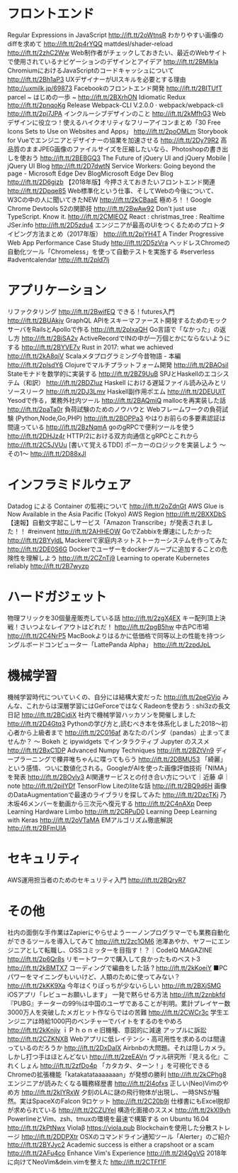 # フロントエンド
Regular Expressions in JavaScript http://ift.tt/2oWtnsR
わかりやすい画像のdiffを求めて http://ift.tt/2p4rYQQ
mattdesl/shader-reload http://ift.tt/2zhC2Ww
Web制作者がチェックしておきたい、最近のWebサイトで使用されているナビゲーションのデザインとアイデア http://ift.tt/2BMlkla
ChromiumにおけるJavaScriptのコードキャッシュについて http://ift.tt/2Bh1aP3
UXデザイナーがUIスキルを必要とする理由 http://uxmilk.jp/69873
Facebookのフロントエンド開発 http://ift.tt/2BITUfT
parcel ~ はじめの一歩 ~ http://ift.tt/2BXrhON
Idiomatic Redux http://ift.tt/2pnqoKg
Release Webpack-CLI V.2.0.0 · webpack/webpack-cli http://ift.tt/2pj7JPA
インクルーシブデザインのこと http://ift.tt/2kMfhG3
Webデザインに役立つ！使えるハイクオリティなフリーアイコンまとめ「30 Free Icons Sets to Use on Websites and Apps」 http://ift.tt/2poOMLm
Storybook for Vueでエンジニアとデザイナーの協業を加速させる http://ift.tt/2Dy79R2
高品質のままJPEG画像のファイルサイズを圧縮したいなら、Photoshopの書き出しを使おう http://ift.tt/2BEBGQ3
The Future of jQuery UI and jQuery Mobile | jQuery UI Blog http://ift.tt/2D7dwtN
Service Workers: Going beyond the page - Microsoft Edge Dev BlogMicrosoft Edge Dev Blog http://ift.tt/2D6gizb
【2018年版】今押さえておきたいフロントエンド関連 http://ift.tt/2Dpqe85
Web標準化という仕事、そしてWebの今後について、W3Cの中の人に聞いてきたNEW http://ift.tt/2kCBaaE
極めろ！！Google Chrome Devtools 52の関節技 http://ift.tt/2BwAw92
Don't just use TypeScript. Know it. http://ift.tt/2CMIEOZ
React : christmas_tree : Realtime JSer.info http://ift.tt/2D5zdu4
エンジニアが最高のUIをつくるためのプロトタイピング方法まとめ（2017年版） http://ift.tt/2pjYH4T
A Tinder Progressive Web App Performance Case Study http://ift.tt/2D5zVra
ヘッドレスChromeの自動化ツール「Chromeless」を使って自動テストを実施する #serverless #adventcalendar http://ift.tt/2pld7lj

# アプリケーション
リファクタリング http://ift.tt/2BwifEQ
できる！futures入門 http://ift.tt/2BUAkjv
GraphQL APIをスキーマファースト開発するためのモックサーバをRailsとApolloで作る http://ift.tt/2plxaQH
Go言語で「なかった」の返し方 http://ift.tt/2BiSA2v
ActiveRecordでINの中が一万個とかにならないようにする http://ift.tt/2BYVE7v
Rust in 2017: what we achieved http://ift.tt/2kA8qiV
Scalaメタプログラミング今昔物語 - 本編 http://ift.tt/2plsdY6
Clojureでマルチプラットフォーム開発 http://ift.tt/2BAOsil
Stateモナドを数学的に実装する http://ift.tt/2BZ9UuB
SPJとHaskellのエコシステム（和訳） http://ift.tt/2BDZIuz
Haskell における遅延ファイル読み込みとリソースリーク http://ift.tt/2DJ3Lmv
Haskell副作用ポエム http://ift.tt/2DEUUlT
Yesodで作る，業務外社内ツール http://ift.tt/2BAQmiQ
mallocを再実装した話 http://ift.tt/2paTa0r
負荷試験のためのノウハウと Webフレームワークの負荷試験 (Python,Node,Go,PHP) http://ift.tt/2BOPPa3
やはりお前らの多要素認証は間違っている http://ift.tt/2BzNqmA
goのgRPCで便利ツールを使う http://ift.tt/2DHJz4r
HTTP/2における双方向通信とgRPCとこれから http://ift.tt/2C5JVUu
[書いて覚えるTDD] ポーカーのロジックを実装しよう 〜その1〜 http://ift.tt/2D88xJl

# インフラミドルウェア
Datadog による Container の監視について http://ift.tt/2oZdnGt
AWS Glue is Now Available in the Asia Pacific (Tokyo) AWS Region http://ift.tt/2BXXDbS
【速報】自動文字起こしサービス「Amazon Transcribe」が発表されました！！ #reinvent http://ift.tt/2AHHEOW
GoでZabbixを爆速にしたかった http://ift.tt/2BYyldL
Mackerelで家庭内ネットストーカーシステムを作ってみた http://ift.tt/2DE0S6G
Dockerでユーザーをdockerグループに追加することの危険性を理解しよう http://ift.tt/2CZnTj9
Learning to operate Kubernetes reliably http://ift.tt/2B7wyzp

# ハードガジェット
物理フリックを30個量産販売している話 http://ift.tt/2zgX4EX
キー配列頂上決戦！さいつよなレイアウトはどれだ！ http://ift.tt/2pgB5hw
中古PC市場 http://ift.tt/2C4NrP5
MacBookよりはるかに低価格で同等以上の性能を持つシングルボードコンピューター「LattePanda Alpha」 http://ift.tt/2zpdJpL

# 機械学習
機械学習時代についていくの、自分には結構大変だった http://ift.tt/2peGVjo
みんな、これからは深層学習にはGeForceではなくRadeonを使おう : shi3zの長文日記 http://ift.tt/2BCidiX
社内で機械学習ハッカソンを開催しました http://ift.tt/2D4Gtq3
Pythonの学び方と,読むべき本を体系化しました2018〜初心者から上級者まで http://ift.tt/2C016af
あなたのパンダ（pandas）止まってませんか？ 〜 Bokeh と ipywidgets でインタラクティブ Jupyter のススメ http://ift.tt/2BxC1DP
Advanced Numpy Techniques http://ift.tt/2BZtVn9
ディープラーニングで櫟井唯ちゃんに喋ってもらう http://ift.tt/2DBMU53
「綺麗」という感情、ついに数値化される。GoogleがAIを使った画像評価技術「NIMA」を発表 http://ift.tt/2BOvly3
AI関連サービスとの付き合い方について｜近藤 卓｜note http://ift.tt/2piIYDf
TensorFlow Liteのliteな話 http://ift.tt/2BQ9d6H
画像のDataAugmentationで最速のライブラリを探してみた http://ift.tt/2DzcTKj
乃木坂46メンバーを動画から三次元へ復元する http://ift.tt/2C4nAXp
Deep Learning Hardware Limbo http://ift.tt/2CRPuD0
Learning Deep Learning with Keras http://ift.tt/2oVTaMA
EMアルゴリズム徹底解説 http://ift.tt/2BFmUIA

# セキュリティ
AWS運用担当者のためのセキュリティ入門 http://ift.tt/2BQryR7

# その他
社内の面倒な手作業はZapierにやらせようーーノンプログラマーでも業務自動化ができるツールを導入してみて http://ift.tt/2zc1OM6
池澤あやか、ヤフーにエンジニアとして転職し、OSSコミッターを目指す！？｜CodeIQ MAGAZINE http://ift.tt/2p6Qr8s
リモートワークで購入して良かったものベスト3 http://ift.tt/2kBMTX7
コーディングで編曲をした話 ? http://ift.tt/2kKoeiY
■PCパワーをマイニングもいいけど、人類のために使ってみない？ http://ift.tt/2kKK9Xa
今年はくりぼっちが少ないらしい http://ift.tt/2BXjSMG
iOSアプリ「レビューお願いします」 一発で黙らせる方法 http://ift.tt/2znbkfd
『PUBG』チーターの99％は中国のユーザであることが判明。累計プレイヤー数3000万人を突破したメガヒット作ならではの苦難 http://ift.tt/2CWCr3c
学生エンジニアは時給1000円のベンチャーでバイトをするのをやめろ http://ift.tt/2kKnjiy
ｉＰｈｏｎｅ旧機種、意図的に減速 アップルに訴訟 http://ift.tt/2CZKNXB
Webアプリに低レイテンシ・高可用性を求めるのは間違っているのだろうか http://ift.tt/2DxDaIX
Airbnbの大問題。それは隠しカメラ。しかし打つ手はほとんどない http://ift.tt/2zeEAVn
ヴァル研究所『見える化』これくしょん http://ift.tt/2zfDo4p
「カタカタ、ターン！」を可視化できるChromeの拡張機能「katakatataaaaaaan」が発想の勝利 http://ift.tt/2kCPhg8
エンジニアが読みたくなる職務経歴書 http://ift.tt/2l4ofxs
正しい(Neo)Vimのやめ方 http://ift.tt/2kIYRxW
夕刻のLAに謎の飛行物体が出現し、一時SNSが騒然。実はSpaceXのFalcon 9ロケット http://ift.tt/2C20b9i
仕様書にもExcel脱却が求められている http://ift.tt/2CZUYeI
構造化面接のススメ http://ift.tt/2kXl9vh
PowerlineとVim、zsh、tmuxの環境を最速で構築する on Ubuntu 16.04 http://ift.tt/2kPtNwx
Violaβ https://viola.pub
Blockchainを使用した分散ストレージ http://ift.tt/2DDPXtr
OSXのコマンドライン通知ツール「Alerter」のご紹介 http://ift.tt/2BYJyc2
Academic success is either a crapshoot or a scam http://ift.tt/2AFu4co
Enhance Vim's Experience http://ift.tt/2l4QgVG
2018年に向けてNeoVim&dein.vimを整えた http://ift.tt/2CTFf1F
